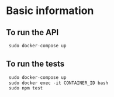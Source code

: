 # Basic information

## To run the API
```js
 sudo docker-compose up
```

## To run the tests
```js
 sudo docker-compose up
 sudo docker exec -it CONTAINER_ID bash
 sudo npm test
```
